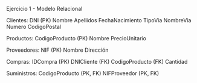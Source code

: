 Ejercicio 1 - Modelo Relacional

Clientes:
DNI (PK)
Nombre
Apellidos
FechaNacimiento
TipoVia
NombreVia
Numero
CodigoPostal

Productos:
CodigoProducto (PK)
Nombre
PrecioUnitario

Proveedores:
NIF (PK)
Nombre
Dirección

Compras:
IDCompra (PK)
DNICliente (FK)
CodigoProducto (FK)
Cantidad

Suministros:
CodigoProducto (PK, FK)
NIFProveedor (PK, FK)